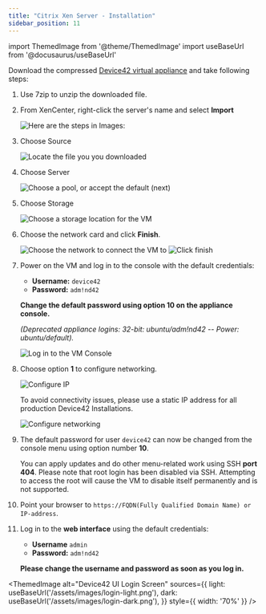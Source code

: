```yaml
---
title: "Citrix Xen Server - Installation"
sidebar_position: 11
---
```


import ThemedImage from '@theme/ThemedImage'
import useBaseUrl from '@docusaurus/useBaseUrl'

Download the compressed [Device42 virtual appliance](https://www.device42.com/download/) and take following steps:

1. Use 7zip to unzip the downloaded file.
2. From XenCenter, right-click the server's name and select **Import**
   
    ![Here are the steps in Images:](/assets/images/wpid5942-wpid-media_1331243551635.png)

3. Choose Source
   
    ![Locate the file you you downloaded](/assets/images/wpid5943-wpid-media_1331243622364.png)

4. Choose Server

    ![Choose a pool, or accept the default (next)](/assets/images/wpid5944-wpid-media_1331243664174.png)

5. Choose Storage
   
    ![Choose a storage location for the VM](/assets/images/wpid5945-wpid-media_1331243689911.png)

6. Choose the network card and click **Finish**.
   
    ![Choose the network to connect the VM to](/assets/images/wpid5946-wpid-media_1331243717545.png)
    ![Click finish](/assets/images/wpid5947-wpid-media_1331243745178.png)

7. Power on the VM and log in to the console with the default credentials: 

   - **Username:** `device42`
   - **Password:** `adm!nd42` 
  
   **Change the default password using option 10 on the appliance console.**

   _(Deprecated appliance logins: 32-bit: ubuntu/adm!nd42 -- Power: ubuntu/default)._ 

    ![Log in to the VM Console](/assets/images/wpid5950-media_1419606545144.png)

8. Choose option **1** to configure networking. 
   
   ![Configure IP](/assets/images/wpid5951-media_1338938610667.png)

   To avoid connectivity issues, please use a static IP address for all production Device42 Installations.

   ![Configure networking](/assets/images/wpid5948-media_1338938641495.png)

9.  The default password for user `device42` can now be changed from the console menu using option number **10**. 
    
    You can apply updates and do other menu-related work using SSH **port 404**. Please note that root login has been disabled via SSH. Attempting to access the root will cause the VM to disable itself permanently and is not supported.
10. Point your browser to `https://FQDN(Fully Qualified Domain Name) or IP-address`.
11. Log in to the **web interface** using the default credentials:

    - **Username** `admin` 
    - **Password:** `adm!nd42` 

    **Please change the username and password as soon as you log in.**

<ThemedImage
  alt="Device42 UI Login Screen"
  sources={{
    light: useBaseUrl('/assets/images/login-light.png'),
    dark: useBaseUrl('/assets/images/login-dark.png'),
  }}
  style={{ width: '70%' }}
/>